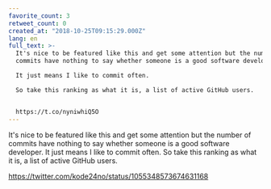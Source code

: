 ```yaml
---
favorite_count: 3
retweet_count: 0
created_at: "2018-10-25T09:15:29.000Z"
lang: en
full_text: >-
  It's nice to be featured like this and get some attention but the number of
  commits have nothing to say whether someone is a good software developer.

  It just means I like to commit often.

  So take this ranking as what it is, a list of active GitHub users.


  https://t.co/nyniwhiQ5O
---
```


It's nice to be featured like this and get some attention but the number of
commits have nothing to say whether someone is a good software developer. It
just means I like to commit often. So take this ranking as what it is, a list of
active GitHub users.

<https://twitter.com/kode24no/status/1055348573674631168>
